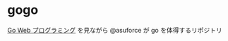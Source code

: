 # gogo

[Go Web プログラミング](https://astaxie.gitbooks.io/build-web-application-with-golang/content/ja/) を見ながら @asuforce が go を体得するリポジトリ
